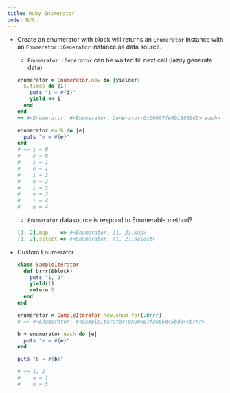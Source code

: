 ```yaml
---
title: Ruby Enumerator
code: N/A
---
```


* Create an enumerator with block will returns an `Enumerator` instance with an `Enumerator::Generator` instance as data source.

  * `Enumerator::Generator` can be waited till next call (lazily generate data)

  ```ruby
  enumerator = Enumerator.new do |yielder|
  	5.times do |i|
      puts "i = #{i}"
      yield << i
  	end
  end
  => #<Enumerator: #<Enumerator::Generator:0x00007fe6b18839d0>:each>
  
  enumerator.each do |e|
    puts "e = #{e}"
  end
  # => i = 0
  #    e = 0
  #    i = 1
  #    e = 1
  #    i = 2
  #    e = 2
  #    i = 3
  #    e = 3
  #    i = 4
  #    e = 4
  ```

  * `Enumerator` datasource is respond to Enumerable method?

  ```ruby
  [1, 2].map    => #<Enumerator: [1, 2]:map>
  [1, 2].select => #<Enumerator: [1, 2]:select>
  ```

  

* Custom Enumerator

  ```ruby
  class SampleIterator
    def brrr(&block)
      puts "1, 2"
      yield(1)
      return 5
    end
  end
  
  enumerator = SampleIterator.new.enum_for(:brrr)
  # => #<Enumerator: #<SampleIterator:0x00007f2866d45bd0>:brrr>
  
  b = enumerator.each do |e|
    puts "e = #{e}"
  end
  
  puts "b = #{b}"
  
  # => 1, 2
  #    e = 1
  #    b = 5
  ```

  